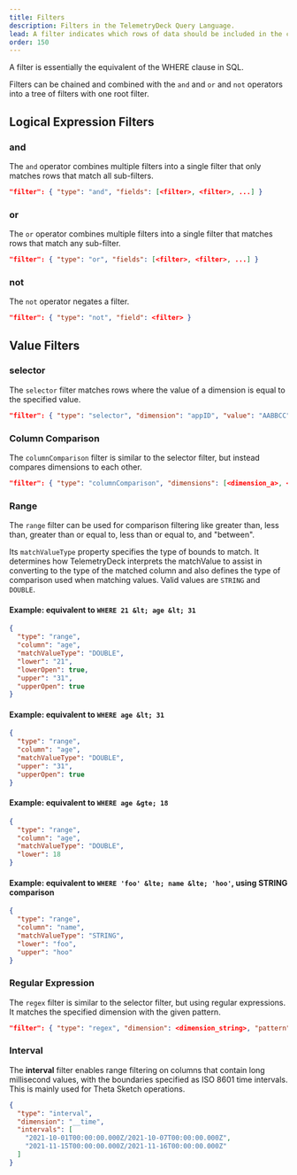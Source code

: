 ```yaml
---
title: Filters
description: Filters in the TelemetryDeck Query Language.
lead: A filter indicates which rows of data should be included in the computation for a query.
order: 150
---
```


A filter is essentially the equivalent of the WHERE clause in SQL.

Filters can be chained and combined with the `and` and `or` and `not` operators into a tree of filters with one root filter.

## Logical Expression Filters

### and

The `and` operator combines multiple filters into a single filter that only matches rows that match all sub-filters.

```json
"filter": { "type": "and", "fields": [<filter>, <filter>, ...] }
```

### or

The `or` operator combines multiple filters into a single filter that matches rows that match any sub-filter.

```json
"filter": { "type": "or", "fields": [<filter>, <filter>, ...] }
```

### not

The `not` operator negates a filter.

```json
"filter": { "type": "not", "field": <filter> }
```

## Value Filters

### selector

The `selector` filter matches rows where the value of a dimension is equal to the specified value.

```json
"filter": { "type": "selector", "dimension": "appID", "value": "AABBCC" }
```

### Column Comparison

The `columnComparison` filter is similar to the selector filter, but instead compares dimensions to each other.

```json
"filter": { "type": "columnComparison", "dimensions": [<dimension_a>, <dimension_b>] }
```

### Range

The `range` filter can be used for comparison filtering like greater than, less than, greater than or equal to, less than or equal to, and "between".

Its `matchValueType` property specifies the type of bounds to match. It determines how TelemetryDeck interprets the matchValue to assist in converting to the type of the matched column and also defines the type of comparison used when matching values. Valid values are `STRING` and `DOUBLE`.

#### Example: equivalent to `WHERE 21 &lt; age &lt; 31`

```json
{
  "type": "range",
  "column": "age",
  "matchValueType": "DOUBLE",
  "lower": "21",
  "lowerOpen": true,
  "upper": "31",
  "upperOpen": true
}
```

#### Example: equivalent to `WHERE age &lt; 31`

```json
{
  "type": "range",
  "column": "age",
  "matchValueType": "DOUBLE",
  "upper": "31",
  "upperOpen": true
}
```

#### Example: equivalent to `WHERE age &gte; 18`

```json
{
  "type": "range",
  "column": "age",
  "matchValueType": "DOUBLE",
  "lower": 18
}
```

#### Example: equivalent to `WHERE 'foo' &lte; name &lte; 'hoo'`, using STRING comparison

```json
{
  "type": "range",
  "column": "name",
  "matchValueType": "STRING",
  "lower": "foo",
  "upper": "hoo"
}
```

### Regular Expression

The `regex` filter is similar to the selector filter, but using regular expressions. It matches the specified dimension with the given pattern.

```json
"filter": { "type": "regex", "dimension": <dimension_string>, "pattern": <pattern_string> }
```

### Interval

The **interval** filter enables range filtering on columns that contain long millisecond values, with the boundaries specified as ISO 8601 time intervals. This is mainly used for Theta Sketch operations.

```json
{
  "type": "interval",
  "dimension": "__time",
  "intervals": [
    "2021-10-01T00:00:00.000Z/2021-10-07T00:00:00.000Z",
    "2021-11-15T00:00:00.000Z/2021-11-16T00:00:00.000Z"
  ]
}
```
